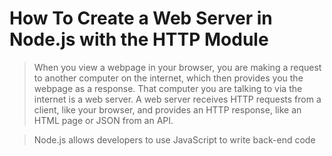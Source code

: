 # How To Create a Web Server in Node.js with the HTTP Module

> When you view a webpage in your browser, you are making a request to another computer on the internet, which then provides you the webpage as a response. That computer you are talking to via the internet is a web server. A web server receives HTTP requests from a client, like your browser, and provides an HTTP response, like an HTML page or JSON from an API.

> Node.js allows developers to use JavaScript to write back-end code
